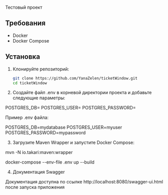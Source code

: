 Тестовый проект

## Требования

- Docker
- Docker Compose

## Установка

1. Клонируйте репозиторий:

   ```bash
   git clone https://github.com/YanaZelen/ticketWindow.git
   cd ticketWindow

2. Создайте файл .env в корневой директории проекта и добавьте следующие параметры:

POSTGRES_DB=
POSTGRES_USER=
POSTGRES_PASSWORD=

Пример .env файла:

POSTGRES_DB=mydatabase
POSTGRES_USER=myuser
POSTGRES_PASSWORD=mypassword

3. Загрузите Maven Wrapper и запустите Docker Compose:

mvn -N io.takari:maven:wrapper

docker-compose --env-file .env up --build

4. Документация Swagger

Документация доступна по ссылке http://localhost:8080/swagger-ui.html после запуска приложения